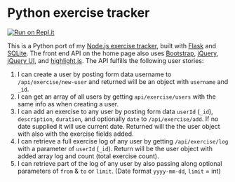 # Python exercise tracker

[![Run on Repl.it](https://repl.it/badge/github/tywmick/exercise-tracker-python)](https://repl.it/github/tywmick/exercise-tracker-python)

This is a Python port of my [Node.js exercise tracker](https://ty-exercise-tracker.glitch.me/), built with [Flask](https://flask.palletsprojects.com/en/1.1.x/) and [SQLite](https://sqlite.org/index.html). The front end API on the home page also uses [Bootstrap](https://getbootstrap.com/), [jQuery](https://jquery.com/), [jQuery UI](https://github.com/dylang/shortid), and [highlight.js](https://highlightjs.org/). The API fulfills the following user stories:

1. I can create a user by posting form data username to `/api/exercise/new-user` and returned will be an object with `username` and `_id`.
2. I can get an array of all users by getting `api/exercise/users` with the same info as when creating a user.
3. I can add an exercise to any user by posting form data `userId` (`_id`), `description`, `duration`, and optionally `date` to `/api/exercise/add`. If no date supplied it will use current date. Returned will the the user object with also with the exercise fields added.
4. I can retrieve a full exercise log of any user by getting `/api/exercise/log` with a parameter of `userId` (`_id`). Return will be the user object with added array log and count (total exercise count).
5. I can retrieve part of the log of any user by also passing along optional parameters of `from` & `to` or `limit`. (Date format `yyyy-mm-dd`, `limit` = int)
